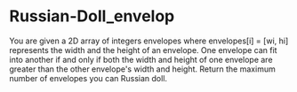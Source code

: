 # Russian-Doll_envelop
You are given a 2D array of integers envelopes where envelopes[i] = [wi, hi] represents the width and the height of an envelope.  One envelope can fit into another if and only if both the width and height of one envelope are greater than the other envelope's width and height.  Return the maximum number of envelopes you can Russian doll.
